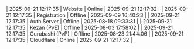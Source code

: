 | 2025-09-21 12:17:35 | Website | Online | 2025-09-21 12:17:32 |
| 2025-09-21 12:17:35 | Registration | Offline | 2025-09-09 16:40:23 |
| 2025-09-21 12:17:35 | Auth Server | Offline | 2025-08-18 09:33:31 |
| 2025-09-21 12:17:35 | Kezan (PvE) | Offline | 2025-08-03 17:58:02 |
| 2025-09-21 12:17:35 | Gurubashi (PvP) | Offline | 2025-08-23 21:44:06 |
| 2025-09-21 12:17:35 | Cloudflare | Online | 2025-09-21 12:17:32 |
